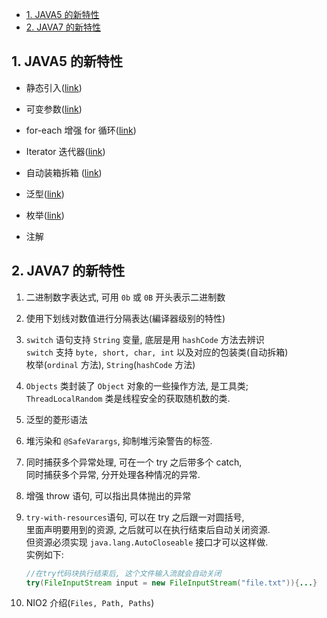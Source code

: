 <!-- TOC -->

- [1. JAVA5 的新特性](#1-java5-的新特性)
- [2. JAVA7 的新特性](#2-java7-的新特性)

<!-- /TOC -->

## 1. JAVA5 的新特性
- 静态引入(<a href = "015.JAVA面向对象_package和import关键字.md">link</a>)

- 可变参数(<a href="008.JAVA基础_数组的概念和基本操作.md">link</a>)

- for-each 增强 for 循环(<a href="008.JAVA基础_数组的概念和基本操作.md">link</a>)

- Iterator 迭代器(<a href="056.JAVA集合框架_集合的迭代操作.md">link</a>)

- 自动装箱拆箱
  (<a href="029.JAVA面向对象_包装类的概念和操作及与其它概念的区别.md">link</a>)

- 泛型(<a href="057.JAVA集合框架_泛型.md">link</a>)

- 枚举(<a href = "033.JAVA面向对象_枚举类型的概念及操作.md">link</a>)

- 注解

## 2. JAVA7 的新特性

1. 二进制数字表达式, 可用 `0b` 或 `0B` 开头表示二进制数

2. 使用下划线对数值进行分隔表达(編译器级别的特性)

3. `switch` 语句支持 `String` 变量, 底层是用 `hashCode` 方法去辨识  
    `switch` 支持 `byte, short, char, int` 以及对应的包装类(自动拆箱)  
    枚举(`ordinal` 方法), `String`(`hashCode` 方法)

4. `Objects` 类封装了 `Object` 对象的一些操作方法, 是工具类;   
   `ThreadLocalRandom` 类是线程安全的获取随机数的类.

5. 泛型的菱形语法

6. 堆污染和 `@SafeVarargs`, 抑制堆污染警告的标签.

7. 同时捕获多个异常处理, 可在一个 try 之后带多个 catch,  
   同时捕获多个异常, 分开处理各种情况的异常.

8. 增强 throw 语句, 可以指出具体抛出的异常

9. `try-with-resources`语句, 可以在 try 之后跟一对圆括号,  
   里面声明要用到的资源, 之后就可以在执行结束后自动关闭资源.   
   但资源必须实现 `java.lang.AutoCloseable` 接口才可以这样做.   
   实例如下:  
   ```java
   //在try代码块执行结束后, 这个文件输入流就会自动关闭
   try(FileInputStream input = new FileInputStream("file.txt")){...}
   ```


10. NIO2 介绍(`Files, Path, Paths`)